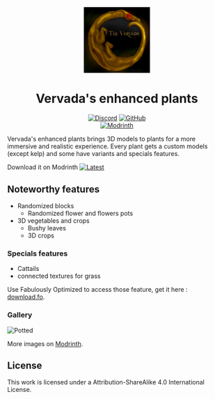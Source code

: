 <div align="center">

<img src="./pack.png" alt="Pack logo" width="30%">

# Vervada's enhanced plants

[![Discord][img-discord]][url-discord]
[![GitHub][img-github]][url-github]  
[![Modrinth][img-modrinth]][url-modrinth]

</div>

Vervada's enhanced plants brings 3D models to plants for a more immersive and realistic experience. Every plant gets a custom models (except kelp) and some have variants and specials features.

Download it on Modrinth [![Latest][img-latest]][url-latest]

## Noteworthy features

- Randomized blocks
  - Randomized flower and flowers pots
- 3D vegetables and crops
  - Bushy leaves
  - 3D crops

### Specials features

- Cattails
- connected textures for grass

Use Fabulously Optimized to access those feature, get it here : [download.fo](download.fo).

### Gallery

![Potted](https://camo.githubusercontent.com/ec1344c0828bd2ea77fe5b53dab8e3288d17477d6873aa4bc2c42c6da3ce398a/68747470733a2f2f63646e2e6d6f6472696e74682e636f6d2f646174612f34446731444579312f696d616765732f646163353765303635656631663863396562383861326430623365313136656163613532376134372e706e67)

More images on [Modrinth][url-modrinth].

## License

This work is licensed under a Attribution-ShareAlike 4.0 International  License.  

<!-- URLs -->

[img-discord]: <https://img.shields.io/badge/Discord-5865F2?style=for-the-badge&logo=discord&logoColor=white>
[img-github]: <https://img.shields.io/badge/GitHub-100000?style=for-the-badge&logo=github&logoColor=white>
[img-modrinth]: <https://img.shields.io/modrinth/dt/id?style=for-the-badge>
[img-latest]: <https://img.shields.io/modrinth/v/id?style=for-the-badge&logo=Modrinth>

[url-github]: <https://github.com/Valdr687/vervada>
[url-discord]: <https://discord.com/invite/rKgAg8X>
[url-modrinth]: <https://modrinth.com/resourcepack/3d-plants>
[url-latest]: <https://modrinth.com/resourcepack/3d-plants/versions>
